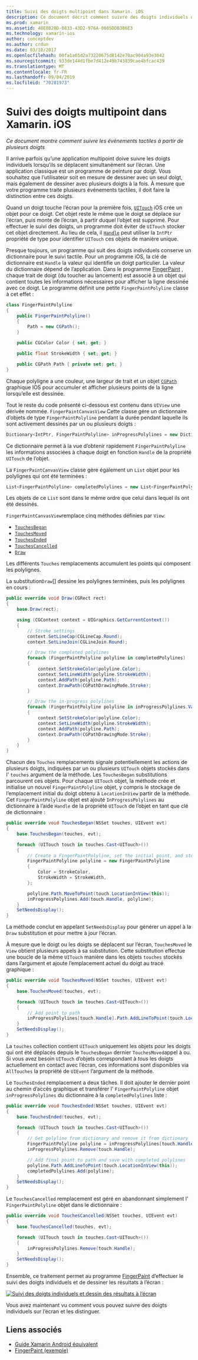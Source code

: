 ```yaml
---
title: Suivi des doigts multipoint dans Xamarin. iOS
description: Ce document décrit comment suivre des doigts individuels dans les gestes multipoint dans une application Xamarin. iOS. Il est axé sur un exemple d’application de peinture par doigt.
ms.prod: xamarin
ms.assetid: 48E8B20D-0833-43D2-976A-0605DDB386E3
ms.technology: xamarin-ios
author: conceptdev
ms.author: crdun
ms.date: 03/18/2017
ms.openlocfilehash: 00fa1a65d2a73220675d8142e70ac904a93e3042
ms.sourcegitcommit: 933de144d1fbe7d412e49b743839cae4bfcac439
ms.translationtype: MT
ms.contentlocale: fr-FR
ms.lasthandoff: 09/04/2019
ms.locfileid: "70281973"
---
```

# <a name="multi-touch-finger-tracking-in-xamarinios"></a>Suivi des doigts multipoint dans Xamarin. iOS

_Ce document montre comment suivre les événements tactiles à partir de plusieurs doigts_

Il arrive parfois qu’une application multipoint doive suivre les doigts individuels lorsqu’ils se déplacent simultanément sur l’écran. Une application classique est un programme de peinture par doigt. Vous souhaitez que l’utilisateur soit en mesure de dessiner avec un seul doigt, mais également de dessiner avec plusieurs doigts à la fois. À mesure que votre programme traite plusieurs événements tactiles, il doit faire la distinction entre ces doigts.

Quand un doigt touche l’écran pour la première fois, [`UITouch`](xref:UIKit.UITouch) iOS crée un objet pour ce doigt. Cet objet reste le même que le doigt se déplace sur l’écran, puis monte de l’écran, à partir duquel l’objet est supprimé. Pour effectuer le suivi des doigts, un programme doit éviter de `UITouch` stocker cet objet directement. Au lieu de cela, il [`Handle`](xref:Foundation.NSObject.Handle) peut utiliser la `IntPtr` propriété de type pour identifier `UITouch` ces objets de manière unique.

Presque toujours, un programme qui suit des doigts individuels conserve un dictionnaire pour le suivi tactile. Pour un programme iOS, la clé de dictionnaire est `Handle` la valeur qui identifie un doigt particulier. La valeur du dictionnaire dépend de l’application. Dans le programme [FingerPaint](https://docs.microsoft.com/samples/xamarin/ios-samples/applicationfundamentals-fingerpaint) , chaque trait de doigt (du toucher au lancement) est associé à un objet qui contient toutes les informations nécessaires pour afficher la ligne dessinée avec ce doigt. Le programme définit une petite `FingerPaintPolyline` classe à cet effet :

```csharp
class FingerPaintPolyline
{
    public FingerPaintPolyline()
    {
        Path = new CGPath();
    }

    public CGColor Color { set; get; }

    public float StrokeWidth { set; get; }

    public CGPath Path { private set; get; }
}
```

Chaque polyligne a une couleur, une largeur de trait et un objet [`CGPath`](xref:CoreGraphics.CGPath) graphique IOS pour accumuler et afficher plusieurs points de la ligne lorsqu’elle est dessinée.


Tout le reste du code présenté ci-dessous est contenu dans `UIView` une dérivée nommée. `FingerPaintCanvasView` Cette classe gère un dictionnaire d’objets de type `FingerPaintPolyline` pendant la durée pendant laquelle ils sont activement dessinés par un ou plusieurs doigts :

```csharp
Dictionary<IntPtr, FingerPaintPolyline> inProgressPolylines = new Dictionary<IntPtr, FingerPaintPolyline>();
```

Ce dictionnaire permet à la vue d’obtenir rapidement `FingerPaintPolyline` les informations associées à chaque doigt en fonction `Handle` de la propriété `UITouch` de l’objet.

La `FingerPaintCanvasView` classe gère également un `List` objet pour les polylignes qui ont été terminées :

```csharp
List<FingerPaintPolyline> completedPolylines = new List<FingerPaintPolyline>();
```

Les objets de ce `List` sont dans le même ordre que celui dans lequel ils ont été dessinés.

`FingerPaintCanvasView`remplace cinq méthodes définies par `View`:

- [`TouchesBegan`](xref:UIKit.UIResponder.TouchesBegan(Foundation.NSSet,UIKit.UIEvent))
- [`TouchesMoved`](xref:UIKit.UIResponder.TouchesMoved(Foundation.NSSet,UIKit.UIEvent))
- [`TouchesEnded`](xref:UIKit.UIResponder.TouchesEnded(Foundation.NSSet,UIKit.UIEvent))
- [`TouchesCancelled`](xref:UIKit.UIResponder.TouchesCancelled(Foundation.NSSet,UIKit.UIEvent))
- [`Draw`](xref:UIKit.UIView.Draw(CoreGraphics.CGRect))

Les différents `Touches` remplacements accumulent les points qui composent les polylignes.

La substitution`Draw`[] dessine les polylignes terminées, puis les polylignes en cours :

```csharp
public override void Draw(CGRect rect)
{
    base.Draw(rect);

    using (CGContext context = UIGraphics.GetCurrentContext())
    {
        // Stroke settings
        context.SetLineCap(CGLineCap.Round);
        context.SetLineJoin(CGLineJoin.Round);

        // Draw the completed polylines
        foreach (FingerPaintPolyline polyline in completedPolylines)
        {
            context.SetStrokeColor(polyline.Color);
            context.SetLineWidth(polyline.StrokeWidth);
            context.AddPath(polyline.Path);
            context.DrawPath(CGPathDrawingMode.Stroke);
        }

        // Draw the in-progress polylines
        foreach (FingerPaintPolyline polyline in inProgressPolylines.Values)
        {
            context.SetStrokeColor(polyline.Color);
            context.SetLineWidth(polyline.StrokeWidth);
            context.AddPath(polyline.Path);
            context.DrawPath(CGPathDrawingMode.Stroke);
        }
    }
}
```

Chacun des `Touches` remplacements signale potentiellement les actions de plusieurs doigts, indiquées par un ou plusieurs `UITouch` objets stockés dans l' `touches` argument de la méthode. Les `TouchesBegan` substitutions parcourent ces objets. Pour chaque `UITouch` objet, la méthode crée et initialise un nouvel `FingerPaintPolyline` objet, y compris le stockage de l’emplacement initial du doigt obtenu à `LocationInView` partir de la méthode. Cet `FingerPaintPolyline` objet est ajouté `InProgressPolylines` au dictionnaire à l’aide `Handle` de la propriété `UITouch` de l’objet en tant que clé de dictionnaire :

```csharp
public override void TouchesBegan(NSSet touches, UIEvent evt)
{
    base.TouchesBegan(touches, evt);

    foreach (UITouch touch in touches.Cast<UITouch>())
    {
        // Create a FingerPaintPolyline, set the initial point, and store it
        FingerPaintPolyline polyline = new FingerPaintPolyline
        {
            Color = StrokeColor,
            StrokeWidth = StrokeWidth,
        };

        polyline.Path.MoveToPoint(touch.LocationInView(this));
        inProgressPolylines.Add(touch.Handle, polyline);
    }
    SetNeedsDisplay();
}
```

La méthode conclut en appelant `SetNeedsDisplay` pour générer un appel à la `Draw` substitution et pour mettre à jour l’écran.

À mesure que le doigt ou les doigts se déplacent sur l’écran, `TouchesMoved` le `View` obtient plusieurs appels à sa substitution. Cette substitution effectue une boucle de la même `UITouch` manière dans les objets `touches` stockés dans l’argument et ajoute l’emplacement actuel du doigt au tracé graphique :

```csharp
public override void TouchesMoved(NSSet touches, UIEvent evt)
{
    base.TouchesMoved(touches, evt);

    foreach (UITouch touch in touches.Cast<UITouch>())
    {
        // Add point to path
        inProgressPolylines[touch.Handle].Path.AddLineToPoint(touch.LocationInView(this));
    }
    SetNeedsDisplay();
}
```

La `touches` collection contient `UITouch` uniquement les objets pour les doigts qui ont été déplacés depuis le `TouchesBegan` dernier `TouchesMoved`appel à ou. Si vous avez besoin `UITouch` d’objets correspondant à *tous* les doigts actuellement en contact avec l’écran, ces informations sont disponibles via `AllTouches` la propriété de `UIEvent` l’argument de la méthode.

Le `TouchesEnded` remplacement a deux tâches. Il doit ajouter le dernier point au chemin d’accès graphique et transférer l' `FingerPaintPolyline` objet `inProgressPolylines` du dictionnaire à la `completedPolylines` liste :

```csharp
public override void TouchesEnded(NSSet touches, UIEvent evt)
{
    base.TouchesEnded(touches, evt);

    foreach (UITouch touch in touches.Cast<UITouch>())
    {
        // Get polyline from dictionary and remove it from dictionary
        FingerPaintPolyline polyline = inProgressPolylines[touch.Handle];
        inProgressPolylines.Remove(touch.Handle);

        // Add final point to path and save with completed polylines
        polyline.Path.AddLineToPoint(touch.LocationInView(this));
        completedPolylines.Add(polyline);
    }
    SetNeedsDisplay();
}
```

Le `TouchesCancelled` remplacement est géré en abandonnant simplement l' `FingerPaintPolyline` objet dans le dictionnaire :

```csharp
public override void TouchesCancelled(NSSet touches, UIEvent evt)
{
    base.TouchesCancelled(touches, evt);

    foreach (UITouch touch in touches.Cast<UITouch>())
    {
        inProgressPolylines.Remove(touch.Handle);
    }
    SetNeedsDisplay();
}
```

Ensemble, ce traitement permet au programme [FingerPaint](https://docs.microsoft.com/samples/xamarin/ios-samples/applicationfundamentals-fingerpaint) d’effectuer le suivi des doigts individuels et de dessiner les résultats à l’écran :

[![](touch-tracking-images/image01.png "Suivi des doigts individuels et dessin des résultats à l’écran")](touch-tracking-images/image01.png#lightbox)

Vous avez maintenant vu comment vous pouvez suivre des doigts individuels sur l’écran et les distinguer.



## <a name="related-links"></a>Liens associés

- [Guide Xamarin Android équivalent](~/android/app-fundamentals/touch/touch-tracking.md)
- [FingerPaint (exemple)](https://docs.microsoft.com/samples/xamarin/ios-samples/applicationfundamentals-fingerpaint)

